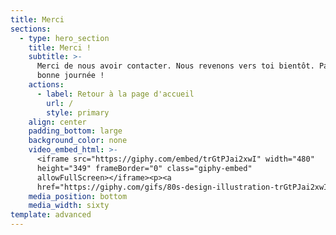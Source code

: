 ```yaml
---
title: Merci
sections:
  - type: hero_section
    title: Merci !
    subtitle: >-
      Merci de nous avoir contacter. Nous revenons vers toi bientôt. Passe une
      bonne journée !
    actions:
      - label: Retour à la page d'accueil
        url: /
        style: primary
    align: center
    padding_bottom: large
    background_color: none
    video_embed_html: >-
      <iframe src="https://giphy.com/embed/trGtPJai2xwI" width="480"
      height="349" frameBorder="0" class="giphy-embed"
      allowFullScreen></iframe><p><a
      href="https://giphy.com/gifs/80s-design-illustration-trGtPJai2xwI"></a></p>
    media_position: bottom
    media_width: sixty
template: advanced
---
```

